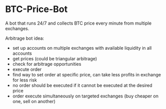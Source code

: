 # BTC-Price-Bot

A bot that runs 24/7 and collects BTC price every minute from multiple exchanges.


Arbitrage bot idea:
- set up accounts on multiple exchanges with available liquidity in all accounts
- get prices (could be triangular arbitrage)
- check for arbitrage opportunities
- execute order
- find way to set order at specific price, can take less profits in exchange for less risk
- no order should be executed if it cannot be executed at the desired price
- order execute simultaneously on targeted exchanges (buy cheaper on one, sell on another)
